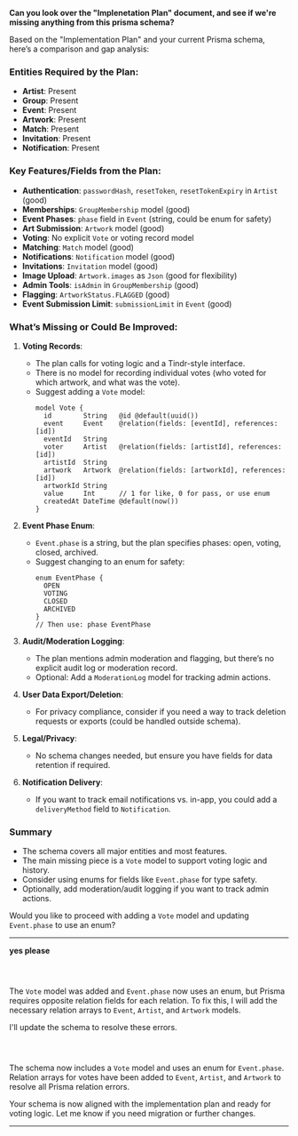 **Can you look over the "Implenetation Plan" document, and see if we're missing anything from this prisma schema?**

Based on the "Implementation Plan" and your current Prisma schema, here’s a comparison and gap analysis:

### Entities Required by the Plan:
- **Artist**: Present
- **Group**: Present
- **Event**: Present
- **Artwork**: Present
- **Match**: Present
- **Invitation**: Present
- **Notification**: Present

### Key Features/Fields from the Plan:
- **Authentication**: `passwordHash`, `resetToken`, `resetTokenExpiry` in `Artist` (good)
- **Memberships**: `GroupMembership` model (good)
- **Event Phases**: `phase` field in `Event` (string, could be enum for safety)
- **Art Submission**: `Artwork` model (good)
- **Voting**: No explicit `Vote` or voting record model
- **Matching**: `Match` model (good)
- **Notifications**: `Notification` model (good)
- **Invitations**: `Invitation` model (good)
- **Image Upload**: `Artwork.images` as `Json` (good for flexibility)
- **Admin Tools**: `isAdmin` in `GroupMembership` (good)
- **Flagging**: `ArtworkStatus.FLAGGED` (good)
- **Event Submission Limit**: `submissionLimit` in `Event` (good)

### What’s Missing or Could Be Improved:
1. **Voting Records**:  
   - The plan calls for voting logic and a Tindr-style interface.  
   - There is no model for recording individual votes (who voted for which artwork, and what was the vote).
   - Suggest adding a `Vote` model:
     ```prisma
     model Vote {
       id        String   @id @default(uuid())
       event     Event    @relation(fields: [eventId], references: [id])
       eventId   String
       voter     Artist   @relation(fields: [artistId], references: [id])
       artistId  String
       artwork   Artwork  @relation(fields: [artworkId], references: [id])
       artworkId String
       value     Int      // 1 for like, 0 for pass, or use enum
       createdAt DateTime @default(now())
     }
     ```

2. **Event Phase Enum**:  
   - `Event.phase` is a string, but the plan specifies phases: open, voting, closed, archived.
   - Suggest changing to an enum for safety:
     ```prisma
     enum EventPhase {
       OPEN
       VOTING
       CLOSED
       ARCHIVED
     }
     // Then use: phase EventPhase
     ```

3. **Audit/Moderation Logging**:  
   - The plan mentions admin moderation and flagging, but there’s no explicit audit log or moderation record.
   - Optional: Add a `ModerationLog` model for tracking admin actions.

4. **User Data Export/Deletion**:  
   - For privacy compliance, consider if you need a way to track deletion requests or exports (could be handled outside schema).

5. **Legal/Privacy**:  
   - No schema changes needed, but ensure you have fields for data retention if required.

6. **Notification Delivery**:  
   - If you want to track email notifications vs. in-app, you could add a `deliveryMethod` field to `Notification`.

### Summary
- The schema covers all major entities and most features.
- The main missing piece is a `Vote` model to support voting logic and history.
- Consider using enums for fields like `Event.phase` for type safety.
- Optionally, add moderation/audit logging if you want to track admin actions.

Would you like to proceed with adding a `Vote` model and updating `Event.phase` to use an enum?

-----------------------------------

**yes please**


````



````


The `Vote` model was added and `Event.phase` now uses an enum, but Prisma requires opposite relation fields for each relation. To fix this, I will add the necessary relation arrays to `Event`, `Artist`, and `Artwork` models.

I'll update the schema to resolve these errors. 


````



````


The schema now includes a `Vote` model and uses an enum for `Event.phase`. Relation arrays for votes have been added to `Event`, `Artist`, and `Artwork` to resolve all Prisma relation errors.

Your schema is now aligned with the implementation plan and ready for voting logic. Let me know if you need migration or further changes.

-----------------------------------

